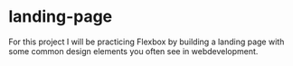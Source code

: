 # landing-page

For this project I will be practicing Flexbox by building a landing page with some common design elements you often see in webdevelopment.